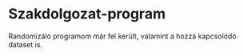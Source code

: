 # Szakdolgozat-program

Randomizáló programom már fel került, valamint a hozzá kapcsolódó dataset is.
